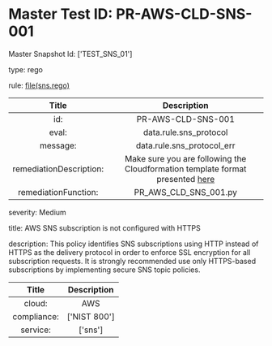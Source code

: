 



# Master Test ID: PR-AWS-CLD-SNS-001


Master Snapshot Id: ['TEST_SNS_01']

type: rego

rule: [file(sns.rego)]  
  
  
  
  

|Title|Description|
| :---: | :---: |
|id: |PR-AWS-CLD-SNS-001|
|eval: |data.rule.sns_protocol|
|message: |data.rule.sns_protocol_err|
|remediationDescription: |Make sure you are following the Cloudformation template format presented <a href='https://docs.aws.amazon.com/AWSCloudFormation/latest/UserGuide/aws-resource-sns-subscription.html' target='_blank'>here</a>|
|remediationFunction: |PR_AWS_CLD_SNS_001.py|


severity: Medium

title: AWS SNS subscription is not configured with HTTPS

description: This policy identifies SNS subscriptions using HTTP instead of HTTPS as the delivery protocol in order to enforce SSL encryption for all subscription requests. It is strongly recommended use only HTTPS-based subscriptions by implementing secure SNS topic policies.  
  
  

|Title|Description|
| :---: | :---: |
|cloud: |AWS|
|compliance: |['NIST 800']|
|service: |['sns']|



[file(sns.rego)]: https://github.com/prancer-io/prancer-compliance-test/tree/master/aws/cloud/sns.rego

